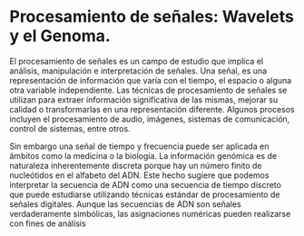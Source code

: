 # Procesamiento de señales: Wavelets y el Genoma.
El procesamiento de señales es un campo de estudio que implica el análisis, manipulación e interpretación de señales. Una señal, es una representación de información que varía con el tiempo, el espacio o alguna otra variable independiente. Las técnicas de procesamiento de señales se utilizan para extraer información significativa de las mismas, mejorar su calidad o transformarlas en una representación diferente. Algunos procesos incluyen el procesamiento de audio, imágenes, sistemas de comunicación, control de sistemas, entre otros.

Sin embargo una señal de tiempo y frecuencia puede ser aplicada en ámbitos como la medicina o la biología. La información genómica es de naturaleza inherentemente discreta porque hay un número finito de nucleótidos en el alfabeto del ADN. Este hecho sugiere que podemos interpretar la secuencia de ADN como una secuencia de tiempo discreto que puede estudiarse utilizando técnicas estándar de procesamiento de señales digitales. Aunque las secuencias de ADN son señales verdaderamente simbólicas, las asignaciones numéricas pueden realizarse con fines de análisis
